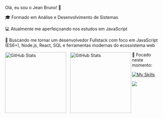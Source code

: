 Olá, eu sou o Jean Bruno! 👋

🎓 Formado em Análise e Desenvolvimento de Sistemas

💻 Atualmente me aperfeiçoando nos estudos em JavaScript

🚀 Buscando me tornar um desenvolvedor Fullstack com foco em JavaScript (ES6+), Node.js, React, SQL e ferramentas modernas do ecossistema web

<p>
  <img 
    align="left" 
    alt="GitHub Stats" 
    height="200" 
    style="padding-right: 10px;" 
    src="https://github-readme-stats.vercel.app/api?username=Jeaanb&show_icons=true&theme=tokyonight&include_all_commits=true&locale=pt-br" 
  />

<img 
      align="left" 
      alt="GitHub Stats" 
      height="200" 
      src="https://github-readme-stats.vercel.app/api/top-langs/?username=Jeaanb&theme=tokyonight&layout=compact&custom_title=Tecnologias&langs_count=9" 
  />

</p>



🧠 Focado neste momento:

[![My Skills](https://skillicons.dev/icons?i=js,html,css)](https://skillicons.dev)

<a href="https://www.linkedin.com/in/jean-bruno-gomes-/" target="_blank"><img src="https://img.shields.io/badge/-LinkedIn-%230077B5?style=for-the-badge&logo=linkedin&logoColor=white" target="_blank"></a> 
